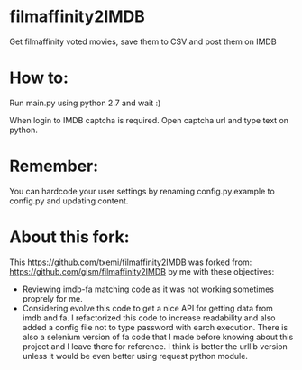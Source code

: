 # filmaffinity2IMDB
Get filmaffinity voted movies, save them to CSV and post them on IMDB

# How to:
Run main.py using python 2.7 and wait :)

When login to IMDB captcha is required. Open captcha url and type text on python.

# Remember:
You can hardcode your user settings by renaming config.py.example to config.py and updating content.

# About this fork:
This 
https://github.com/txemi/filmaffinity2IMDB
was forked from:
https://github.com/gism/filmaffinity2IMDB
by me with these objectives:
* Reviewing imdb-fa matching code as it was not working sometimes proprely for me.
* Considering evolve this code to get a nice API for getting data from imdb and fa.
I refactorized this code to increase readability and also added a config file not to type password with earch execution.
There is also a selenium version of fa code that I made before knowing about this project and I leave there for reference. I think is better the urllib version unless it would be even better using request python module.
